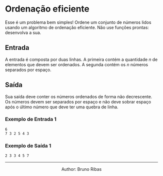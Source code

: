 # Ordenação eficiente

Esse é um problema bem simples! Ordene um conjunto de números lidos usando um algoritmo de ordenação eficiente. Não use funções prontas: desenvolva a sua.

## Entrada

A entrada é composta por duas linhas. A primeira contém a quantidade _n_ de elementos que devem ser ordenados. A segunda contém os
_n_ números separados por espaço.

## Saída

Sua saída deve conter os números ordenados de forma não decrescente. Os números devem ser separados por espaço e não deve sobrar espaço após o último número que deve ter uma quebra de linha.

### Exemplo de Entrada 1

    6
    7 3 2 5 4 3

### Exemplo de Saída 1

    2 3 3 4 5 7

---

<center> Author: Bruno Ribas </center>

